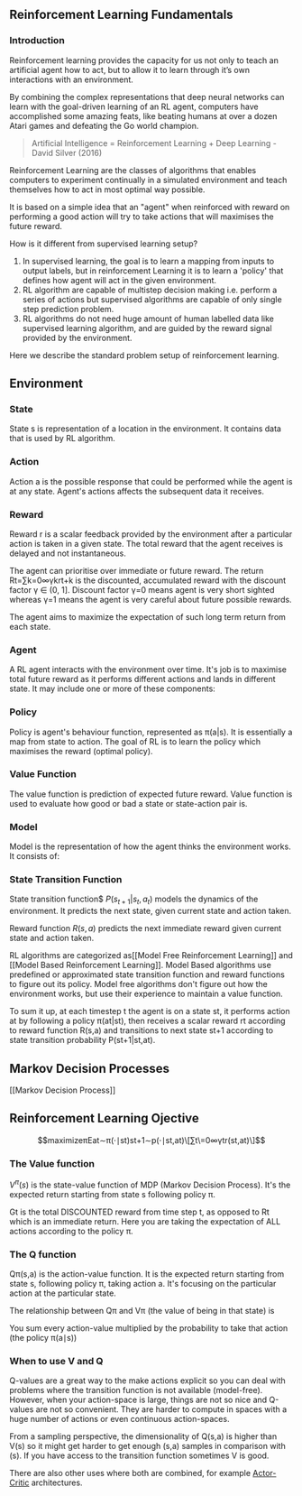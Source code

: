 ## Reinforcement Learning Fundamentals

### Introduction
Reinforcement learning provides the capacity for us not only to teach an artificial agent how to act, but to allow it to learn through it’s own interactions with an environment.

By combining the complex representations that deep neural networks can learn with the goal-driven learning of an RL agent, computers have accomplished some amazing feats, like beating humans at over a dozen Atari games and defeating the Go world champion.

> Artificial Intelligence = Reinforcement Learning + Deep Learning - David Silver (2016)

Reinforcement Learning are the classes of algorithms that enables computers to experiment continually in a simulated environment and teach themselves how to act in most optimal way possible.

It is based on a simple idea that an "agent" when reinforced with reward on performing a good action will try to take actions that will maximises the future reward.

How is it different from supervised learning setup?

1.  In supervised learning, the goal is to learn a mapping from inputs to output labels, but in reinforcement Learning it is to learn a 'policy' that defines how agent will act in the given environment.
2.  RL algorithm are capable of multistep decision making i.e. perform a series of actions but supervised algorithms are capable of only single step prediction problem.
3.  RL algorithms do not need huge amount of human labelled data like supervised learning algorithm, and are guided by the reward signal provided by the environment.

Here we describe the standard problem setup of reinforcement learning.

## Environment

### State

State s is representation of a location in the environment. It contains data that is used by RL algorithm.

### Action

Action a is the possible response that could be performed while the agent is at any state. Agent's actions affects the subsequent data it receives.

### Reward

Reward r is a scalar feedback provided by the environment after a particular action is taken in a given state. The total reward that the agent receives is delayed and not instantaneous.

The agent can prioritise over immediate or future reward. The return Rt\=∑k\=0∞γkrt+k is the discounted, accumulated reward with the discount factor γ ∈ (0, 1\]. Discount factor γ=0 means agent is very short sighted whereas γ=1 means the agent is very careful about future possible rewards.

The agent aims to maximize the expectation of such long term return from each state.

### Agent

A RL agent interacts with the environment over time. It's job is to maximise total future reward as it performs different actions and lands in different state. It may include one or more of these components:

### Policy

Policy is agent's behaviour function, represented as π(a|s). It is essentially a map from state to action. The goal of RL is to learn the policy which maximises the reward (optimal policy).

### Value Function

The value function is prediction of expected future reward. Value function is used to evaluate how good or bad a state or state-action pair is.

### Model

Model is the representation of how the agent thinks the environment works. It consists of:

### State Transition Function

State transition function$ $P(s_{t+1}|s_{t},a_{t})$ models the dynamics of the environment. It predicts the next state, given current state and action taken.

Reward function $R(s,a)$ predicts the next immediate reward given current state and action taken.

RL algorithms are categorized as[[Model Free Reinforcement Learning]] and [[Model Based Reinforcement Learning]]. Model Based algorithms use predefined or approximated state transition function and reward functions to figure out its policy. Model free algorithms don't figure out how the environment works, but use their experience to maintain a value function.

To sum it up, at each timestep t the agent is on a state st, it performs action at by following a policy π(at|st), then receives a scalar reward rt according to reward function R(s,a) and transitions to next state st+1 according to state transition probability P(st+1|st,at).

## Markov Decision Processes
[[Markov Decision Process]]

## Reinforcement Learning Ojective

$$maximizeπEat∼π(⋅∣st)st+1∼p(⋅∣st,at)\[∑t\=0∞γtr(st,at)\]$$

### The Value function
$V^π(s)$ is the state-value function of MDP (Markov Decision Process). It's the expected return starting from state s following policy π.

Gt is the total DISCOUNTED reward from time step t, as opposed to Rt which is an immediate return. Here you are taking the expectation of ALL actions according to the policy π.

### The Q function
Qπ(s,a) is the action-value function. It is the expected return starting from state s, following policy π, taking action a. It's focusing on the particular action at the particular state.

The relationship between Qπ and Vπ (the value of being in that state) is

You sum every action-value multiplied by the probability to take that action (the policy π(a∣s))

### When to use V and Q
Q-values are a great way to the make actions explicit so you can deal with problems where the transition function is not available (model-free). However, when your action-space is large, things are not so nice and Q-values are not so convenient. They are harder to compute in spaces with a huge number of actions or even continuous action-spaces.

From a sampling perspective, the dimensionality of Q(s,a) is higher than V(s) so it might get harder to get enough (s,a) samples in comparison with (s). If you have access to the transition function sometimes V is good.

There are also other uses where both are combined, for example [Actor-Critic](https://publish.obsidian.md/parasdahal/Actor-Critic) architectures.